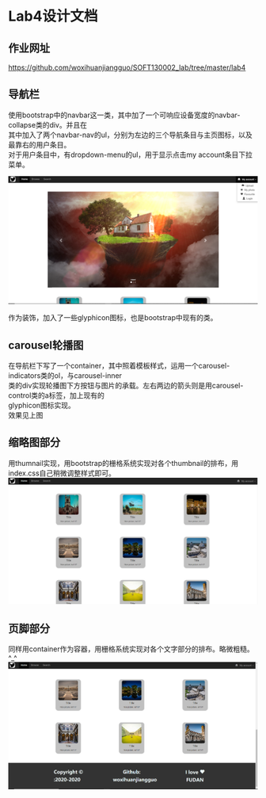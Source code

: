 Lab4设计文档
====================
## 作业网址  
https://github.com/woxihuanjiangguo/SOFT130002_lab/tree/master/lab4


## 导航栏

使用bootstrap中的navbar这一类，其中加了一个可响应设备宽度的navbar-collapse类的div。并且在  
其中加入了两个navbar-nav的ul，分别为左边的三个导航条目与主页图标，以及最靠右的用户条目。  
对于用户条目中，有dropdown-menu的ul，用于显示点击my account条目下拉菜单。  

![image](images/readme/1.png)

作为装饰，加入了一些glyphicon图标，也是bootstrap中现有的类。  

## carousel轮播图

在导航栏下写了一个container，其中照着模板样式，运用一个carousel-indicators类的ol，与carousel-inner  
类的div实现轮播图下方按钮与图片的承载。左右两边的箭头则是用carousel-control类的a标签，加上现有的  
glyphicon图标实现。  
效果见上图

## 缩略图部分

用thumnail实现，用bootstrap的栅格系统实现对各个thumbnail的排布，用index.css自己稍微调整样式即可。
![image](images/readme/2.png)

## 页脚部分

同样用container作为容器，用栅格系统实现对各个文字部分的排布。略微粗糙。^_^
![image](images/readme/3.png)

